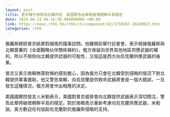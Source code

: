 ```yaml
---
layout: post
title: 普京稱不排除向北韓供武　美國警告此舉將破壞朝鮮半島穩定
date: 2024-06-21 04:18:56.000000000 +08:00
link: https://news.rthk.hk/rthk/ch/component/k2/1758367-20240621.htm
categories: rthk
---
```


俄羅斯總統普京結束對越南的國事訪問。他離開前舉行記者會，表示根據俄羅斯與北韓簽署的《全面戰略伙伴關係條約》，俄方保留向世界其他地區供應武器的權利，所以不排除向北韓提供武器的可能性，又指這是西方向烏克蘭供應武器的後果。

普京又表示南韓無需對條約感到擔心，因為俄方只會在北韓受到侵略的情況下對北韓提供軍事援助，他又警告南韓，向烏克蘭提供致命武器將會是一個大錯誤，一旦發生這種情況，俄方將會作出相應的決定。

美國國務院發言人米勒表示，美國對普京威脅會向北韓提供武器表示深切關注，警告此舉將破壞朝鮮半島的穩定。對於南韓表示重新考慮向烏克蘭供應武器，米勒說，美方歡迎任何協助烏克蘭對抗俄羅斯侵略的支持。

